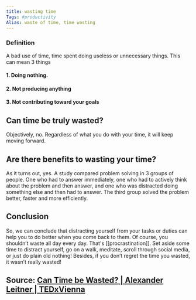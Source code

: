 ```yaml
---
title: wasting time
Tags: #productivity
Alias: waste of time, time wasting
---
```

### Definition
A bad use of time, time spent doing useless or unnecessary things. This can mean 3 things
#### 1. Doing nothing.
#### 2. Not producing anything
#### 3. Not contributing toward your goals
## Can time be truly wasted?
Objectively, no. Regardless of what you do with your time, it will keep moving forward.
## Are there benefits to wasting your time?
As it turns out, yes. A study compared problem solving in 3 groups of people. One who had to answer immediately, one who had to actively think about the problem and then answer, and one who was distracted doing something else and then had to answer. The third group solved the problem better, faster and more efficiently.
## Conclusion
So, we can conclude that distracting yourself from your tasks or duties can help you to do better when you come back to them.
Of course, you shouldn’t waste all day every day. That's [[procrastination]]. Set aside some time to distract yourself, go on a walk, meditate, scroll through social media, or just do plain old nothing!
 Besides, if you don’t regret the time you wasted, it wasn’t really wasted!
## Source: [Can Time be Wasted? | Alexander Leitner | TEDxVienna](https://youtu.be/sU_FjCatI58)